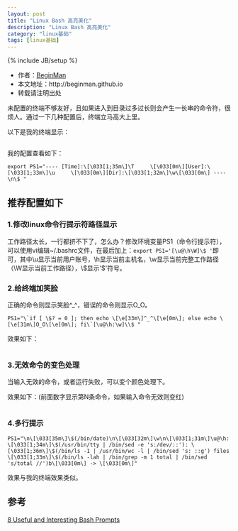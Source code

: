 ```yaml
---
layout: post
title: "Linux Bash 高亮美化"
description: "Linux Bash 高亮美化"
category: "linux基础"
tags: [linux基础]
---
```

{% include JB/setup %}
<ul>
    <li>作者：<a href="http://weibo.com/beginman" target="blank">BeginMan</a></li>
    <li>本文地址：http://beginman.github.io</li>
    <li>转载请注明出处</li>
</ul>
<p>未配置的终端不够友好，且如果进入到目录过多过长则会产生一长串的命令符，很烦人。通过一下几种配置后，终端立马高大上里。</p>

<p>以下是我的终端显示：</p>

<p><img src="http://beginman.qiniudn.com/bash" alt="" /></p>

<p>我的配置查看如下：</p>

<pre><code>export PS1="---- [Time]:\[\033[1;35m\]\T     \[\033[0m\][User]:\[\033[1;33m\]\u     \[\033[0m\][Dir]:\[\033[1;32m\]\w\[\033[0m\] ----\n\$ "
</code></pre>

<!--more-->

<h2>推荐配置如下</h2>

<h3>1.修改linux命令行提示符路径显示</h3>

<p>工作路径太长，一行都挤不下了，怎么办？修改环境变量PS1（命令行提示符），可以使用vi编辑~/.bashrc文件，在最后加上：<code>export PS1='[\u@\h\W]\$ '</code>即可，其中\u显示当前用户账号，\h显示当前主机名，\w显示当前完整工作路径（\W显示当前工作路径），\$显示'$'符号。</p>

<h3>2.给终端加笑脸</h3>

<p>正确的命令则显示笑脸^_^，错误的命令则显示O_O。</p>

<pre><code>PS1="\`if [ \$? = 0 ]; then echo \[\e[33m\]^_^\[\e[0m\]; else echo \[\e[31m\]O_O\[\e[0m\]; fi\`[\u@\h:\w]\\$ "
</code></pre>

<p>效果如下：</p>

<p><img src="http://beginman.qiniudn.com/bash1" alt="" /></p>

<h3>3.无效命令的变色处理</h3>

<p>当输入无效的命令，或者运行失败，可以变个颜色处理下。</p>

<p>效果如下：(前面数字显示第N条命令，如果输入命令无效则变红)</p>

<p><img src="http://beginman.qiniudn.com/bash2" alt="" /></p>

<h3>4.多行提示</h3>

<pre><code>PS1="\n\[\033[35m\]\$(/bin/date)\n\[\033[32m\]\w\n\[\033[1;31m\]\u@\h: \[\033[1;34m\]\$(/usr/bin/tty | /bin/sed -e 's:/dev/::'): \[\033[1;36m\]\$(/bin/ls -1 | /usr/bin/wc -l | /bin/sed 's: ::g') files \[\033[1;33m\]\$(/bin/ls -lah | /bin/grep -m 1 total | /bin/sed 's/total //')b\[\033[0m\] -&gt; \[\033[0m\]"
</code></pre>

<p>效果与我的终端效果类似。</p>

<h2>参考</h2>

<p><a href="http://www.maketecheasier.com/8-useful-and-interesting-bash-prompts/">8 Useful and Interesting Bash Prompts</a></p>
